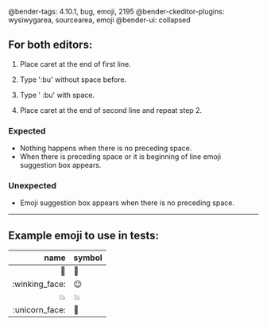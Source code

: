 @bender-tags: 4.10.1, bug, emoji, 2195
@bender-ckeditor-plugins: wysiwygarea, sourcearea, emoji
@bender-ui: collapsed

## For both editors:

1. Place caret at the end of first line.

1. Type ':bu' without space before.

1. Type ' :bu' with space.

1. Place caret at the end of second line and repeat step 2.

### Expected

- Nothing happens when there is no preceding space.
- When there is preceding space or it is beginning of line emoji suggestion box appears.

### Unexpected

- Emoji suggestion box appears when there is no preceding space.

----
## Example emoji to use in tests:

| name | symbol |
| ---: | --- |
| :bug: | 🐛 |
| :winking_face: | 😉 |
| :collision: | 💥 |
| :unicorn_face: | 🦄 |
